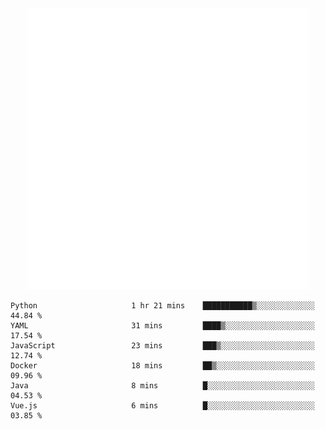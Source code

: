 <div align="center">
    <a href="https://konst.fish">
        <img src="https://raw.githubusercontent.com/konstfish/konstfish/master/fish.svg" alt="Logo" width="450"/>
    </a>
</div>

<!--START_SECTION:waka-->

```text
Python                     1 hr 21 mins    ███████████▒░░░░░░░░░░░░░   44.84 %
YAML                       31 mins         ████▒░░░░░░░░░░░░░░░░░░░░   17.54 %
JavaScript                 23 mins         ███▒░░░░░░░░░░░░░░░░░░░░░   12.74 %
Docker                     18 mins         ██▒░░░░░░░░░░░░░░░░░░░░░░   09.96 %
Java                       8 mins          █░░░░░░░░░░░░░░░░░░░░░░░░   04.53 %
Vue.js                     6 mins          █░░░░░░░░░░░░░░░░░░░░░░░░   03.85 %
```

<!--END_SECTION:waka-->
